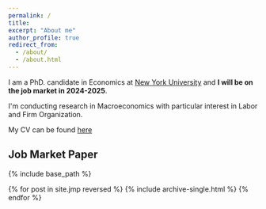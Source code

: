 ```yaml
---
permalink: /
title: 
excerpt: "About me"
author_profile: true
redirect_from: 
  - /about/
  - /about.html
---
```


I am a PhD. candidate in Economics at [New York University](https://as.nyu.edu/econ.html) and **I will be on the job market in 2024-2025**. 

I'm conducting research in Macroeconomics with particular interest in Labor and Firm Organization.

My CV can be found [here](https://gstoledo.github.io/docs/Cv_GT.pdf)


## Job Market Paper

{% include base_path %}

{% for post in site.jmp reversed %}
{% include archive-single.html %}
{% endfor %}
